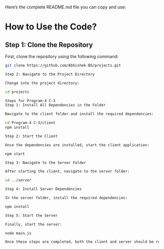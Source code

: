 Here’s the complete README.md file you can copy and use:

# How to Use the Code?

## Step 1: Clone the Repository

First, clone the repository using the following command:

```bash
git clone https://github.com/Abhishek-BG/projects.git

Step 2: Navigate to the Project Directory

Change into the project directory:

cd projects

Steps for Program-4 C-3
Step 1: Install All Dependencies in the Folder

Navigate to the client folder and install the required dependencies:

cd Program-4 C-3/client
npm install

Step 2: Start the Client

Once the dependencies are installed, start the client application:

npm start

Step 3: Navigate to the Server Folder

After starting the client, navigate to the server folder:

cd ../server

Step 4: Install Server Dependencies

In the server folder, install the required dependencies:

npm install

Step 5: Start the Server

Finally, start the server:

node main.js

Once these steps are completed, both the client and server should be running. The application should now be live, and you can access it through your browser.
```